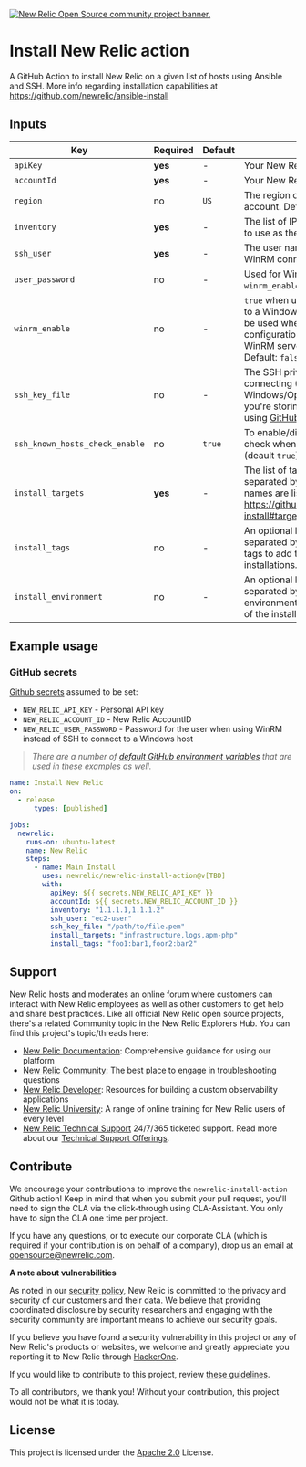 <a href="https://opensource.newrelic.com/oss-category/#community-project"><picture><source media="(prefers-color-scheme: dark)" srcset="https://github.com/newrelic/opensource-website/raw/main/src/images/categories/dark/Community_Project.png"><source media="(prefers-color-scheme: light)" srcset="https://github.com/newrelic/opensource-website/raw/main/src/images/categories/Community_Project.png"><img alt="New Relic Open Source community project banner." src="https://github.com/newrelic/opensource-website/raw/main/src/images/categories/Community_Project.png"></picture></a>

# Install New Relic action

A GitHub Action to install New Relic on a given list of hosts using Ansible and SSH. More info regarding installation capabilities at https://github.com/newrelic/ansible-install


## Inputs

| Key              | Required | Default | Description |
| ---------------- | -------- | ------- | ----------- |
| `apiKey`         | **yes**  | -       | Your New Relic [User API key](https://docs.newrelic.com/docs/apis/intro-apis/new-relic-api-keys/#api-table). |
| `accountId` | **yes** | - | Your New Relic AccountID. |
| `region` | no | `US` | The region of your New Relic account. Default: `US` |
| `inventory` | **yes** | - | The list of IPs delimited by commas to use as the source inventory. |
| `ssh_user` | **yes** | - | The user name for either the SSH or WinRM connection. |
| `user_password` | no | - | Used for Windows host with WinRM. `winrm_enable` must be set to `true`. |
| `winrm_enable` | no | - | `true` when using WinRM to connect to a Windows host(s). `password` must be used when enabled. This configuration also disables the WinRM server certificate validation. Default: `false`. |
| `ssh_key_file` | no  | - | The SSH private key file to use for connecting (Linux or Windows/OpenSSH). Note, ensure you're storing this file securely, using [GitHub Secrets](https://docs.github.com/en/actions/security-guides/using-secrets-in-github-actions) for example. |
| `ssh_known_hosts_check_enable` | no  | `true` | To enable/disable the known host check when connecting with SSH (deault `true`). |
| `install_targets` | **yes**  | - | The list of targets to install separated by commas. Target names are listed on https://github.com/newrelic/ansible-install#targets-required . |
| `install_tags` | no  | - | An optional list of key:value pairs separated by commas representing tags to add to any of the installations. |
| `install_environment` | no  | - | An optional list of key:value pairs separated by commas representing environment variables to pass to any of the installations. |

## Example usage

### GitHub secrets

[Github secrets](https://docs.github.com/en/actions/security-guides/encrypted-secrets#about-encrypted-secrets) assumed to be set:
* `NEW_RELIC_API_KEY` - Personal API key
* `NEW_RELIC_ACCOUNT_ID` - New Relic AccountID
* `NEW_RELIC_USER_PASSWORD` - Password for the user when using WinRM instead of SSH to connect to a Windows host

>*There are a number of [default GitHub environment variables](https://docs.github.com/en/actions/learn-github-actions/variables#default-environment-variables) that are used in these examples as well.*


```yaml
name: Install New Relic
on:
  - release
      types: [published]

jobs:
  newrelic:
    runs-on: ubuntu-latest
    name: New Relic
    steps:
      - name: Main Install
        uses: newrelic/newrelic-install-action@v[TBD]
        with:
          apiKey: ${{ secrets.NEW_RELIC_API_KEY }}
          accountId: ${{ secrets.NEW_RELIC_ACCOUNT_ID }}
          inventory: "1.1.1.1,1.1.1.2"
          ssh_user: "ec2-user"
          ssh_key_file: "/path/to/file.pem"
          install_targets: "infrastructure,logs,apm-php"
          install_tags: "foo1:bar1,foor2:bar2"
```

## Support

New Relic hosts and moderates an online forum where customers can interact with
New Relic employees as well as other customers to get help and share best
practices. Like all official New Relic open source projects, there's a related
Community topic in the New Relic Explorers Hub. You can find this project's
topic/threads here:

- [New Relic Documentation](https://docs.newrelic.com): Comprehensive guidance for using our platform
- [New Relic Community](https://forum.newrelic.com): The best place to engage in troubleshooting questions
- [New Relic Developer](https://developer.newrelic.com/): Resources for building a custom observability applications
- [New Relic University](https://learn.newrelic.com/): A range of online training for New Relic users of every level
- [New Relic Technical Support](https://support.newrelic.com/) 24/7/365 ticketed support. Read more about our [Technical Support Offerings](https://docs.newrelic.com/docs/licenses/license-information/general-usage-licenses/support-plan).

## Contribute

We encourage your contributions to improve the `newrelic-install-action` Github action! Keep in mind that when you submit your pull request, you'll need to sign the CLA via the click-through using CLA-Assistant. You only have to sign the CLA one time per project.

If you have any questions, or to execute our corporate CLA (which is required if your contribution is on behalf of a company), drop us an email at opensource@newrelic.com.

**A note about vulnerabilities**

As noted in our [security policy](https://github.com/newrelic/newrelic-install-action/security/policy), New Relic is committed to the privacy and security of our customers and their data. We believe that providing coordinated disclosure by security researchers and engaging with the security community are important means to achieve our security goals.

If you believe you have found a security vulnerability in this project or any of New Relic's products or websites, we welcome and greatly appreciate you reporting it to New Relic through [HackerOne](https://hackerone.com/newrelic).

If you would like to contribute to this project, review [these guidelines](https://github.com/newrelic/newrelic-install-action/blob/main/CONTRIBUTING.md).

To all contributors, we thank you! Without your contribution, this project would not be what it is today.

## License

This project is licensed under the [Apache 2.0](http://apache.org/licenses/LICENSE-2.0.txt) License.
